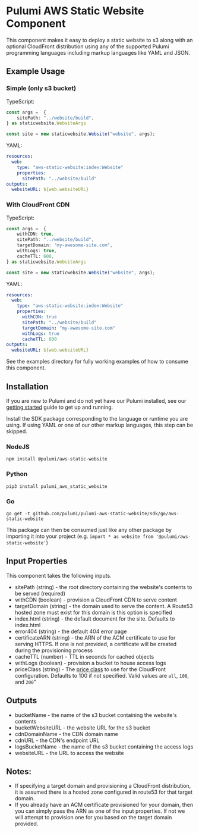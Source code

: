 # Pulumi AWS Static Website Component

This component makes it easy to deploy a static website to s3 along with an optional CloudFront distribution using any of the supported Pulumi programming languages including markup languages like YAML and JSON.

## Example Usage

### Simple (only s3 bucket)

TypeScript:
```typescript
const args =  {
    sitePath: "../website/build",
} as staticwebsite.WebsiteArgs

const site = new staticwebsite.Website("website", args);
```

YAML:
```yaml
resources:
  web:
    type: "aws-static-website:index:Website"
    properties:
      sitePath: "../website/build"
outputs:
  websiteURL: ${web.websiteURL}
```

### With CloudFront CDN

TypeScript:
```typescript
const args =  {
    withCDN: true,
    sitePath: "../website/build",
    targetDomain: "my-awesome-site.com",
    withLogs: true,
    cacheTTL: 600,
} as staticwebsite.WebsiteArgs

const site = new staticwebsite.Website("website", args);

```

YAML:
```yaml
resources:
  web:
    type: "aws-static-website:index:Website"
    properties:
      withCDN: true
      sitePath: "../website/build"
      targetDomain: "my-awesome-site.com"
      withLogs: true
      cacheTTL: 600
outputs:
  websiteURL: ${web.websiteURL}
```
See the examples directory for fully working examples of how to consume this component.

## Installation

If you are new to Pulumi and do not yet have our Pulumi installed, see our [getting started](https://www.pulumi.com/docs/get-started/) guide to get up and running.

Install the SDK package corresponding to the language or runtime you are using. If using YAML or one of our other markup languages, this step can be skipped.

### NodeJS

```
npm install @pulumi/aws-static-website
```

### Python

```
pip3 install pulumi_aws_static_website
```

### Go

```
go get -t github.com/pulumi/pulumi-aws-static-website/sdk/go/aws-static-website
```

This package can then be consumed just like any other package by importing it into your project (e.g. `import * as website from '@pulumi/aws-static-website'`)

## Input Properties

This component takes the following inputs.

- sitePath (string) - the root directory containing the website's contents to be served (required)
- withCDN (boolean) - provision a CloudFront CDN to serve content
- targetDomain (string) - the domain used to serve the content. A Route53 hosted zone must exist for this domain is this option is specified
- index.html (string) - the default document for the site. Defaults to index.html
- error404 (string) - the default 404 error page
- certificateARN (string) - the ARN of the ACM certificate to use for serving HTTPS. If one is not provided, a certificate will be created during the provisioning process
- cacheTTL (number) - TTL in seconds for cached objects
- withLogs (boolean) - provision a bucket to house access logs
- priceClass (string) - The [price class](https://docs.aws.amazon.com/AmazonCloudFront/latest/DeveloperGuide/PriceClass.html) to use for the CloudFront configuration. Defaults to 100 if not specified. Valid values are `all`, `100`, and `200`"

## Outputs

- bucketName - the name of the s3 bucket containing the website's contents
- bucketWebsiteURL - the website URL for the s3 bucket
- cdnDomainName - the CDN domain name
- cdnURL - the CDN's endpoint URL
- logsBucketName - the name of the s3 bucket containing the access logs
- websiteURL - the URL to access the website


## Notes:

- If specifying a target domain and provisioning a CloudFront distribution, it is assumed there is a hosted zone configured in route53 for that target domain.
- If you already have an ACM certificate provisioned for your domain, then you can simply pass the ARN as one of the input properties. If not we will attempt to provision one for you based on the target domain provided.
